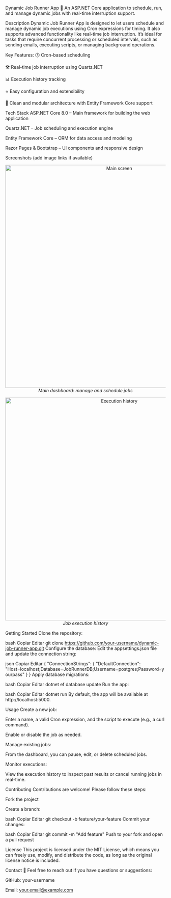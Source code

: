 Dynamic Job Runner App 🚀
An ASP.NET Core application to schedule, run, and manage dynamic jobs with real-time interruption support.

Description
Dynamic Job Runner App is designed to let users schedule and manage dynamic job executions using Cron expressions for timing. It also supports advanced functionality like real-time job interruption. It’s ideal for tasks that require concurrent processing or scheduled intervals, such as sending emails, executing scripts, or managing background operations.

Key Features:
🕒 Cron-based scheduling

🛠️ Real-time job interruption using Quartz.NET

📊 Execution history tracking

⭐ Easy configuration and extensibility

🎯 Clean and modular architecture with Entity Framework Core support

Tech Stack
ASP.NET Core 8.0 – Main framework for building the web application

Quartz.NET – Job scheduling and execution engine

Entity Framework Core – ORM for data access and modeling

Razor Pages & Bootstrap – UI components and responsive design

Screenshots (add image links if available)
<p align="center"> <img src="url_screenshot_1" alt="Main screen" width="700"> <br> <em>Main dashboard: manage and schedule jobs</em> </p> <p align="center"> <img src="url_screenshot_2" alt="Execution history" width="700"> <br> <em>Job execution history</em> </p>
Getting Started
Clone the repository:

bash
Copiar
Editar
git clone https://github.com/your-username/dynamic-job-runner-app.git
Configure the database:
Edit the appsettings.json file and update the connection string:

json
Copiar
Editar
{
  "ConnectionStrings": {
    "DefaultConnection": "Host=localhost;Database=JobRunnerDB;Username=postgres;Password=yourpass"
  }
}
Apply database migrations:

bash
Copiar
Editar
dotnet ef database update
Run the app:

bash
Copiar
Editar
dotnet run
By default, the app will be available at http://localhost:5000.

Usage
Create a new job:

Enter a name, a valid Cron expression, and the script to execute (e.g., a curl command).

Enable or disable the job as needed.

Manage existing jobs:

From the dashboard, you can pause, edit, or delete scheduled jobs.

Monitor executions:

View the execution history to inspect past results or cancel running jobs in real-time.

Contributing
Contributions are welcome! Please follow these steps:

Fork the project

Create a branch:

bash
Copiar
Editar
git checkout -b feature/your-feature
Commit your changes:

bash
Copiar
Editar
git commit -m "Add feature"
Push to your fork and open a pull request

License
This project is licensed under the MIT License, which means you can freely use, modify, and distribute the code, as long as the original license notice is included.

Contact
📧 Feel free to reach out if you have questions or suggestions:

GitHub: your-username

Email: your.email@example.com

